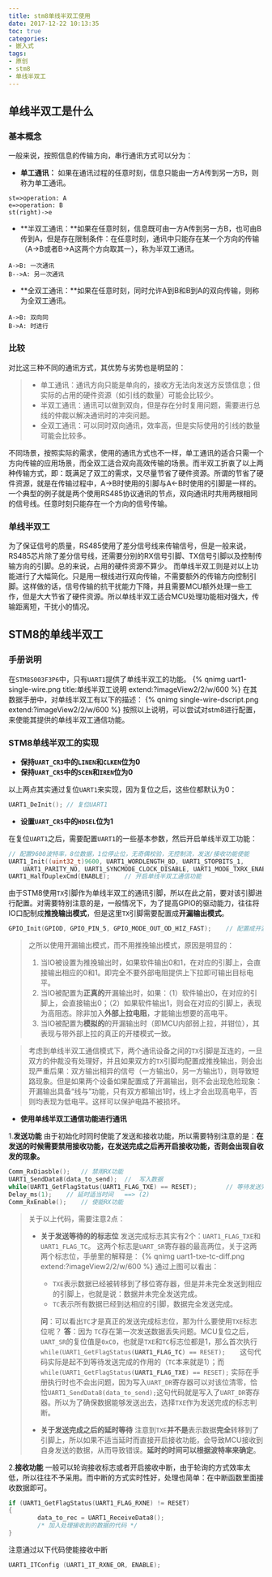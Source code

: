 ```yaml
---
title: stm8单线半双工使用
date: 2017-12-22 10:13:35
toc: true
categories: 
- 嵌入式
tags: 
- 原创
- stm8
- 单线半双工
---
```


## 单线半双工是什么

### 基本概念
一般来说，按照信息的传输方向，串行通讯方式可以分为：
- **单工通讯：** 如果在通讯过程的任意时刻，信息只能由一方A传到另一方B，则称为单工通讯。
```flow
st=>operation: A
e=>operation: B
st(right)->e
```

- **半双工通讯：**如果在任意时刻，信息既可由一方A传到另一方B，也可由B传到A，但是存在限制条件：在任意时刻，通讯中只能存在某一个方向的传输（A->B或者B->A这两个方向取其一），称为半双工通讯。
```sequence
A->B: 一次通讯
B-->A: 另一次通讯
```

- **全双工通讯：**如果在任意时刻，同时允许A到B和B到A的双向传输，则称为全双工通讯。
```sequence
A->B: 双向同
B->A: 时进行
```

<!---more--->

### 比较
对比这三种不同的通讯方式，其优势与劣势也是明显的：
> - 单工通讯：通讯方向只能是单向的，接收方无法向发送方反馈信息；但实际的占用的硬件资源（如引线的数量）可能会比较少。
> - 半双工通讯：通讯可以做到双向，但是存在分时复用问题，需要进行总线的仲裁以解决通讯时的冲突问题。
> - 全双工通讯：可以同时双向通讯，效率高，但是实际使用的引线的数量可能会比较多。

不同场景，按照实际的需求，使用的通讯方式也不一样，单工通讯的适合只需一个方向传输的应用场景，而全双工适合双向高效传输的场景。而半双工折衷了以上两种传输方式，即：既满足了双工的需求，又尽量节省了硬件资源。所谓的节省了硬件资源，就是在传输过程中，A→B时使用的引脚与A←B时使用的引脚是一样的。
一个典型的例子就是两个使用RS485协议通讯的节点，双向通讯时共用两根相同的信号线。任意时刻只能存在一个方向的信号传输。

### 单线半双工

为了保证信号的质量，RS485使用了差分信号线来传输信号，但是一般来说，RS485芯片除了差分信号线，还需要分别的RX信号引脚、TX信号引脚以及控制传输方向的引脚。总的来说，占用的硬件资源不算少。
而单线半双工则是对以上功能进行了大幅简化。只是用一根线进行双向传输，不需要额外的传输方向控制引脚。这样做的话，信号传输的抗干扰能力下降，并且需要MCU额外处理一些工作，但是大大节省了硬件资源。所以单线半双工适合MCU处理功能相对强大，传输距离短，干扰小的情况。
## STM8的单线半双工

### 手册说明
在`STM8S003F3P6`中，只有`UART1`提供了单线半双工的功能。
{% qnimg uart1-single-wire.png title:单线半双工说明 extend:?imageView2/2/w/600 %}
在其数据手册中，对单线半双工有以下的描述：
{% qnimg single-wire-dscript.png extend:?imageView2/2/w/600 %}
按照以上说明，可以尝试对stm8进行配置，来使能其提供的单线半双工通信功能。
### STM8单线半双工的实现

- **保持`UART_CR3`中的`LINEN`和`CLKEN`位为0**
- **保持`UART_CR5`中的`SCEN`和`IREN`位为0**

以上两点其实通过复位`UART1`来实现，因为复位之后，这些位都默认为0：
```cpp
UART1_DeInit();	// 复位UART1
```
- **设置`UART_CR5`中的`HDSEL`位为1**

在复位`UART1`之后，需要配置`UART1`的一些基本参数，然后开启单线半双工功能：
```cpp
// 配置9600波特率，8位数据，1位停止位，无奇偶校验，无控制流，发送/接收功能使能
UART1_Init((uint32_t)9600, UART1_WORDLENGTH_8D, UART1_STOPBITS_1,
	UART1_PARITY_NO, UART1_SYNCMODE_CLOCK_DISABLE, UART1_MODE_TXRX_ENABLE);
UART1_HalfDuplexCmd(ENABLE);	// 开启单线半双工通信功能
```
由于STM8使用`TX`引脚作为单线半双工的通讯引脚，所以在此之前，要对该引脚进行配置。对需要特别注意的是，一般情况下，为了提高GPIO的驱动能力，往往将IO口配制成**推挽输出模式**，但是这里`TX`引脚需要配置成**开漏输出模式**。

```cpp
GPIO_Init(GPIOD, GPIO_PIN_5, GPIO_MODE_OUT_OD_HIZ_FAST);	// 配置成开漏输出
```

> 之所以使用开漏输出模式，而不用推挽输出模式，原因是明显的：
> 1. 当IO被设置为推挽输出时，如果软件输出0和1，在对应的引脚上，会直接输出相应的0和1。即完全不要外部电阻提供上下拉即可输出目标电平。
> 2. 当IO被配置为**正真的**开漏输出时，如果：（1）软件输出0，在对应的引脚上，会直接输出0；（2）如果软件输出1，则会在对应的引脚上，表现为高阻态。除非加入**外部上拉电阻**，才能输出想要的高电平。
> 3. 当IO被配置为**模拟的**的开漏输出时（即MCU内部弱上拉，并钳位），其表现与带外部上拉的真正的开楼模式一致。

> 考虑到单线半双工通信模式下，两个通讯设备之间的`TX`引脚是互连的，一旦双方的仲裁没有处理好，并且如果双方的`TX`引脚均配置成推挽输出，则会出现严重后果：双方输出相异的信号（一方输出0，另一方输出1），则导致短路现象。但是如果两个设备如果配置成了开漏输出，则不会出现危险现象：开漏输出具备“线与”功能，只有双方都输出1时，线上才会出现高电平，否则均表现为低电平。这样可以保护电路不被损坏。


- **使用单线半双工通信功能进行通讯**


1.**发送功能**
由于初始化时同时使能了发送和接收功能，所以需要特别注意的是：**在发送的时候需要禁用接收功能，在发送完成之后再开启接收功能，否则会出现自收发的现象。**

```cpp
Comm_RxDiasble();	// 禁用RX功能
UART1_SendData8(data_to_send);	//  写入数据
while(UART1_GetFlagStatus(UART1_FLAG_TXE) == RESET);		// 等待发送完成	==> (1)
Delay_ms(1);	// 延时适当时间	==> (2)
Comm_RxEnable();	// 使能RX功能
```
	
> 关于以上代码，需要注意2点：
> - **关于发送等待的的标志位**
> 发送完成标志其实有2个：`UART1_FLAG_TXE`和`UART1_FLAG_TC`。
> 这两个标志是`UART_SR`寄存器的最高两位，关于这两两个标志位，手册里的解释是：
> {% qnimg uart1-txe-tc-diff.png extend:?imageView2/2/w/600 %}
> 通过上图可以看出：
>     - `TXE`表示数据已经被转移到了移位寄存器，但是并未完全发送到相应的引脚上，也就是说：数据并未完全发送完成。
>     - `TC`表示所有数据已经到达相应的引脚，数据完全发送完成。
>     
>     **问**：可以看出`TC`才是真正的发送完成标志位，那为什么要使用`TXE`标志位呢？
>     **答**：因为 `TC`存在第一次发送数据丢失问题。MCU复位之后，`UART_SR`的复位值是`0xC0`，也就是`TXE`和`TC`标志位都是1，那么首次执行`while(UART1_GetFlagStatus(`**`UART1_FLAG_TC`**`) == RESET);	`这句代码实际是起不到等待发送完成的作用的（`TC`本来就是1）；而`while(UART1_GetFlagStatus(`**`UART1_FLAG_TXE`**`) == RESET);`	实际在手册执行时也不会出问题，因为写入`UART_DR`寄存器可以对该位清零，恰恰`UART1_SendData8(data_to_send);`这句代码就是写入了`UART_DR`寄存器。所以为了确保数据能够发送出去，选择`TXE`作为发送完成的标志判断。
> - **关于发送完成之后的延时等待**
> 注意到`TXE`**并不是**表示数据**完全**转移到了引脚上，所以如果不适当延时而直接开启接收功能，会导致MCU接收到自身发送的数据，从而导致错误。**延时的时间可以根据波特率来确定**。

2.**接收功能**
一般可以轮询接收标志或者开启接收中断，由于轮询的方式效率太低，所以往往不予采用。而中断的方式实时性好，处理也简单：在中断函数里面接收数据即可。
```cpp
if (UART1_GetFlagStatus(UART1_FLAG_RXNE) != RESET)
{
        data_to_rec = UART1_ReceiveData8();
        /* 加入处理接收到的数据的代码 */
} 
```

注意通过以下代码使能接收中断

```cpp
UART1_ITConfig (UART1_IT_RXNE_OR, ENABLE);
```

